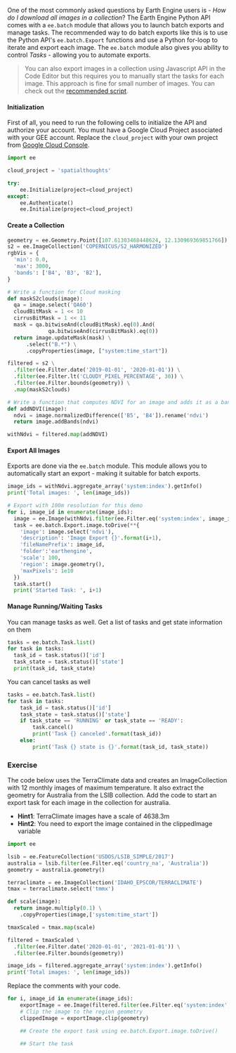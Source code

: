 One of the most commonly asked questions by Earth Engine users is - *How do I download all images in a collection*? The Earth Engine Python API comes with a `ee.batch` module that allows you to launch batch exports and manage tasks. The recommended way to do batch exports like this is to use the Python API's `ee.batch.Export` functions and use a Python for-loop to iterate and export each image. The `ee.batch` module also gives you ability to control *Tasks* - allowing you to automate exports.

> You can also export images in a collection using Javascript API in the Code Editor but this requires you to manually start the tasks for each image. This approach is fine for small number of images. You can check out the [recommended script](https://code.earthengine.google.co.in/?scriptPath=users%2Fujavalgandhi%2FEnd-to-End-GEE%3ASupplement%2FImage_Collections%2FExporting_ImageCollections).

#### Initialization

First of all, you need to run the following cells to initialize the API and authorize your account. You must have a Google Cloud Project associated with your GEE account. Replace the `cloud_project` with your own project from [Google Cloud Console](https://console.cloud.google.com/).


```python
import ee
```


```python
cloud_project = 'spatialthoughts'

try:
    ee.Initialize(project=cloud_project)
except:
    ee.Authenticate()
    ee.Initialize(project=cloud_project)
```

#### Create a Collection


```python
geometry = ee.Geometry.Point([107.61303468448624, 12.130969369851766])
s2 = ee.ImageCollection('COPERNICUS/S2_HARMONIZED')
rgbVis = {
  'min': 0.0,
  'max': 3000,
  'bands': ['B4', 'B3', 'B2'],
}

# Write a function for Cloud masking
def maskS2clouds(image):
  qa = image.select('QA60')
  cloudBitMask = 1 << 10
  cirrusBitMask = 1 << 11
  mask = qa.bitwiseAnd(cloudBitMask).eq(0).And(
             qa.bitwiseAnd(cirrusBitMask).eq(0))
  return image.updateMask(mask) \
      .select("B.*") \
      .copyProperties(image, ["system:time_start"])

filtered = s2 \
  .filter(ee.Filter.date('2019-01-01', '2020-01-01')) \
  .filter(ee.Filter.lt('CLOUDY_PIXEL_PERCENTAGE', 30)) \
  .filter(ee.Filter.bounds(geometry)) \
  .map(maskS2clouds)

# Write a function that computes NDVI for an image and adds it as a band
def addNDVI(image):
  ndvi = image.normalizedDifference(['B5', 'B4']).rename('ndvi')
  return image.addBands(ndvi)

withNdvi = filtered.map(addNDVI)
```

#### Export All Images

Exports are done via the ``ee.batch`` module. This module allows you to automatically start an export - making it suitable for batch exports.


```python
image_ids = withNdvi.aggregate_array('system:index').getInfo()
print('Total images: ', len(image_ids))
```


```python
# Export with 100m resolution for this demo
for i, image_id in enumerate(image_ids):
  image = ee.Image(withNdvi.filter(ee.Filter.eq('system:index', image_id)).first())
  task = ee.batch.Export.image.toDrive(**{
    'image': image.select('ndvi'),
    'description': 'Image Export {}'.format(i+1),
    'fileNamePrefix': image_id,
    'folder':'earthengine',
    'scale': 100,
    'region': image.geometry(),
    'maxPixels': 1e10
  })
  task.start()
  print('Started Task: ', i+1)
```

#### Manage Running/Waiting Tasks

You can manage tasks as well. Get a list of tasks and get state information on them


```python
tasks = ee.batch.Task.list()
for task in tasks:
  task_id = task.status()['id']
  task_state = task.status()['state']
  print(task_id, task_state)
```

You can cancel tasks as well


```python
tasks = ee.batch.Task.list()
for task in tasks:
    task_id = task.status()['id']
    task_state = task.status()['state']
    if task_state == 'RUNNING' or task_state == 'READY':
        task.cancel()
        print('Task {} canceled'.format(task_id))
    else:
        print('Task {} state is {}'.format(task_id, task_state))
```

### Exercise

The code below uses the TerraClimate data and creates an ImageCollection with 12 monthly images of maximum temperature. It also extract the geometry for Australia from the LSIB collection. Add the code to start an export task for each image in the collection for australia.

- **Hint1**: TerraClimate images have a scale of 4638.3m
- **Hint2**: You need to export the image contained in the clippedImage variable


```python
import ee

lsib = ee.FeatureCollection('USDOS/LSIB_SIMPLE/2017')
australia = lsib.filter(ee.Filter.eq('country_na', 'Australia'))
geometry = australia.geometry()

terraclimate = ee.ImageCollection('IDAHO_EPSCOR/TERRACLIMATE')
tmax = terraclimate.select('tmmx')

def scale(image):
  return image.multiply(0.1) \
    .copyProperties(image,['system:time_start'])

tmaxScaled = tmax.map(scale)

filtered = tmaxScaled \
  .filter(ee.Filter.date('2020-01-01', '2021-01-01')) \
  .filter(ee.Filter.bounds(geometry))

image_ids = filtered.aggregate_array('system:index').getInfo()
print('Total images: ', len(image_ids))
```

Replace the comments with your code.


```python
for i, image_id in enumerate(image_ids):
    exportImage = ee.Image(filtered.filter(ee.Filter.eq('system:index', image_id)).first())
    # Clip the image to the region geometry
    clippedImage = exportImage.clip(geometry)

    ## Create the export task using ee.batch.Export.image.toDrive()

    ## Start the task
```

